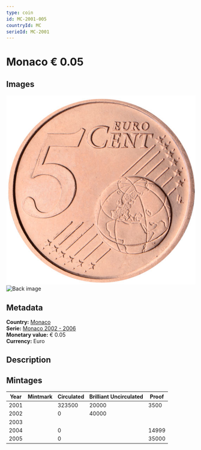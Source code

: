```yaml
---
type: coin
id: MC-2001-005
countryId: MC
serieId: MC-2001
---
```


# Monaco € 0.05

## Images

![Front image](../../../img/common-2002-005.png) ![Back image](img/monaco-2001-005.png)

## Metadata

**Country:** [Monaco](../index.md)\
**Serie:** [Monaco 2002 - 2006](index.md)\
**Monetary value:** € 0.05\
**Currency:** Euro

## Description


## Mintages

| Year | Mintmark | Circulated | Brilliant Uncirculated | Proof |
| ---- | -------- | ---------- | ---------------------- | ----- |
| 2001 |  | 323500| 20000 | 3500 |
| 2002 |  | 0| 40000 |  |
| 2003 |  | |  |  |
| 2004 |  | 0|  | 14999 |
| 2005 |  | 0|  | 35000 |
